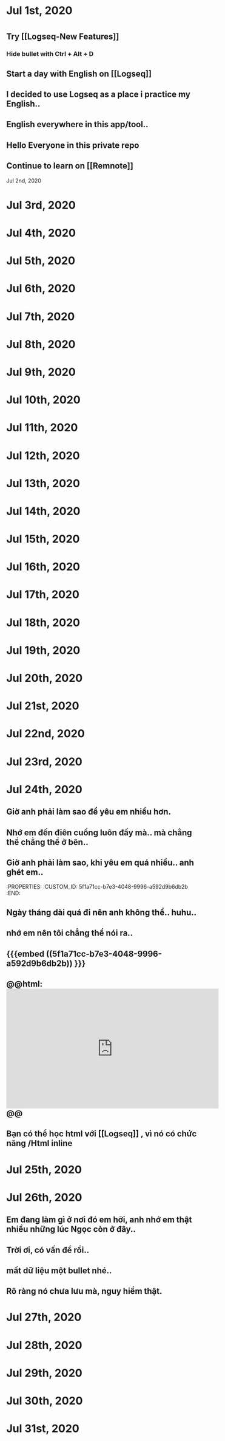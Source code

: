 # Jul 1st, 2020
#
## Try [[Logseq-New Features]]
### Hide bullet with Ctrl + Alt + D
## Start a day with English on [[Logseq]] 


## I decided to use Logseq as a place i practice my English..
## English everywhere in this app/tool..
## Hello Everyone in this private repo
## Continue to learn on [[Remnote]] 



 Jul 2nd, 2020
# Jul 3rd, 2020
# Jul 4th, 2020
# Jul 5th, 2020
# Jul 6th, 2020
# Jul 7th, 2020
# Jul 8th, 2020
# Jul 9th, 2020
# Jul 10th, 2020
# Jul 11th, 2020
# Jul 12th, 2020
# Jul 13th, 2020
# Jul 14th, 2020
# Jul 15th, 2020
# Jul 16th, 2020
# Jul 17th, 2020
# Jul 18th, 2020
# Jul 19th, 2020
# Jul 20th, 2020
# Jul 21st, 2020
# Jul 22nd, 2020
# Jul 23rd, 2020
# Jul 24th, 2020
##
##
## Giờ anh phải làm sao để yêu em nhiều hơn.
## Nhớ em đến điên cuồng luôn đấy mà.. mà chẳng thể chẳng thể ở bên..
## Giờ anh phải làm sao, khi yêu em quá nhiều.. anh ghét em..
   :PROPERTIES:
   :CUSTOM_ID: 5f1a71cc-b7e3-4048-9996-a592d9b6db2b
   :END:
## Ngày tháng dài quá đi nên anh không thể.. huhu..
## nhớ em nên tôi chẳng thể nói ra..
## {{{embed ((5f1a71cc-b7e3-4048-9996-a592d9b6db2b)) }}}
## @@html: <iframe width="560" height="315" src="https://www.youtube.com/embed/hMAAILpwY4w" frameborder="0" allow="accelerometer; autoplay; encrypted-media; gyroscope; picture-in-picture" allowfullscreen></iframe>@@
## Bạn có thể học html với [[Logseq]] , vì nó có chức năng /Html inline
## 
# Jul 25th, 2020
# Jul 26th, 2020
## Em đang làm gì ở nơi đó em hỡi, anh nhớ em thật nhiều những lúc Ngọc còn ở đây..
## Trời ơi, có vấn đề rồi..
## mất dữ liệu một bullet nhé..
## Rõ ràng nó chưa lưu mà, nguy hiểm thật.
# Jul 27th, 2020
# Jul 28th, 2020
# Jul 29th, 2020
# Jul 30th, 2020
# Jul 31st, 2020